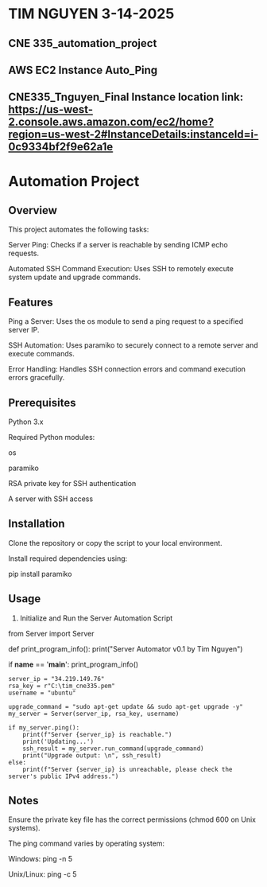 # TIM NGUYEN 3-14-2025
## CNE 335_automation_project
## AWS EC2 Instance Auto_Ping
## CNE335_Tnguyen_Final Instance location link: https://us-west-2.console.aws.amazon.com/ec2/home?region=us-west-2#InstanceDetails:instanceId=i-0c9334bf2f9e62a1e

# Automation Project


## Overview

This project automates the following tasks:

Server Ping: Checks if a server is reachable by sending ICMP echo requests.

Automated SSH Command Execution: Uses SSH to remotely execute system update and upgrade commands.

## Features

Ping a Server: Uses the os module to send a ping request to a specified server IP.

SSH Automation: Uses paramiko to securely connect to a remote server and execute commands.

Error Handling: Handles SSH connection errors and command execution errors gracefully.

## Prerequisites

Python 3.x

Required Python modules:

os

paramiko

RSA private key for SSH authentication

A server with SSH access

## Installation

Clone the repository or copy the script to your local environment.

Install required dependencies using:

pip install paramiko

## Usage

1. Initialize and Run the Server Automation Script

from Server import Server

def print_program_info():
    print("Server Automator v0.1 by Tim Nguyen")

if __name__ == '__main__':
    print_program_info()
    
    server_ip = "34.219.149.76"
    rsa_key = r"C:\tim_cne335.pem"
    username = "ubuntu"
    
    upgrade_command = "sudo apt-get update && sudo apt-get upgrade -y"
    my_server = Server(server_ip, rsa_key, username)

    if my_server.ping():
        print(f"Server {server_ip} is reachable.")
        print('Updating...')
        ssh_result = my_server.run_command(upgrade_command)
        print("Upgrade output: \n", ssh_result)
    else:
        print(f"Server {server_ip} is unreachable, please check the server's public IPv4 address.")

## Notes

Ensure the private key file has the correct permissions (chmod 600 on Unix systems).

The ping command varies by operating system:

Windows: ping -n 5

Unix/Linux: ping -c 5

